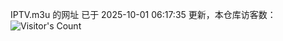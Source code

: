 IPTV.m3u 的网址 已于 2025-10-01 06:17:35 更新，本仓库访客数：![Visitor's Count](https://profile-counter.glitch.me/hero1898_tv/count.svg)
